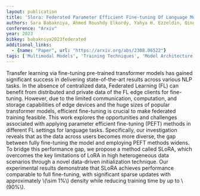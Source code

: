 ```yaml
---
layout: publication
title: 'Slora: Federated Parameter Efficient Fine-tuning Of Language Models'
authors: Sara Babakniya, Ahmed Roushdy Elkordy, Yahya H. Ezzeldin, Qingfeng Liu, Kee-bong Song, Mostafa El-khamy, Salman Avestimehr
conference: "Arxiv"
year: 2023
bibkey: babakniya2023federated
additional_links:
  - {name: "Paper", url: "https://arxiv.org/abs/2308.06522"}
tags: ['Multimodal Models', 'Training Techniques', 'Model Architecture', 'Reinforcement Learning', 'RAG', 'Pretraining Methods', 'Fine-Tuning', 'Transformer']
---
```

Transfer learning via fine-tuning pre-trained transformer models has gained
significant success in delivering state-of-the-art results across various NLP
tasks. In the absence of centralized data, Federated Learning (FL) can benefit
from distributed and private data of the FL edge clients for fine-tuning.
However, due to the limited communication, computation, and storage
capabilities of edge devices and the huge sizes of popular transformer models,
efficient fine-tuning is crucial to make federated training feasible. This work
explores the opportunities and challenges associated with applying parameter
efficient fine-tuning (PEFT) methods in different FL settings for language
tasks. Specifically, our investigation reveals that as the data across users
becomes more diverse, the gap between fully fine-tuning the model and employing
PEFT methods widens. To bridge this performance gap, we propose a method called
SLoRA, which overcomes the key limitations of LoRA in high heterogeneous data
scenarios through a novel data-driven initialization technique. Our
experimental results demonstrate that SLoRA achieves performance comparable to
full fine-tuning, with significant sparse updates with approximately \\(\sim 1%\\)
density while reducing training time by up to \\(90%\\).
